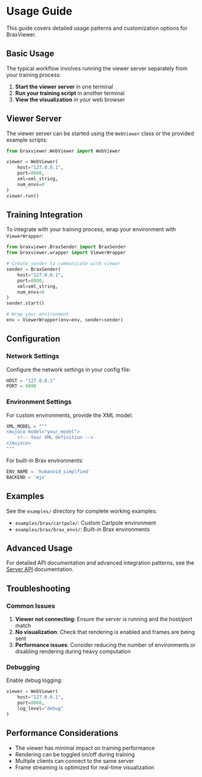 # Usage Guide

This guide covers detailed usage patterns and customization options for BraxViewer.

## Basic Usage

The typical workflow involves running the viewer server separately from your training process:

1. **Start the viewer server** in one terminal
2. **Run your training script** in another terminal
3. **View the visualization** in your web browser

## Viewer Server

The viewer server can be started using the `WebViewer` class or the provided example scripts:

```python
from braxviewer.WebViewer import WebViewer

viewer = WebViewer(
    host="127.0.0.1",
    port=8000,
    xml=xml_string,
    num_envs=8
)
viewer.run()
```

## Training Integration

To integrate with your training process, wrap your environment with `ViewerWrapper`:

```python
from braxviewer.BraxSender import BraxSender
from braxviewer.wrapper import ViewerWrapper

# Create sender to communicate with viewer
sender = BraxSender(
    host="127.0.0.1",
    port=8000,
    xml=xml_string,
    num_envs=8
)
sender.start()

# Wrap your environment
env = ViewerWrapper(env=env, sender=sender)
```

## Configuration

### Network Settings

Configure the network settings in your config file:

```python
HOST = "127.0.0.1"
PORT = 8000
```

### Environment Settings

For custom environments, provide the XML model:

```python
XML_MODEL = """
<mujoco model="your_model">
    <!-- Your XML definition -->
</mujoco>
"""
```

For built-in Brax environments:

```python
ENV_NAME = 'humanoid_simplfied'
BACKEND = 'mjx'
```

## Examples

See the `examples/` directory for complete working examples:

- `examples/brax/cartpole/`: Custom Cartpole environment
- `examples/brax/brax_envs/`: Built-in Brax environments

## Advanced Usage

For detailed API documentation and advanced integration patterns, see the [Server API](server-api) documentation.

## Troubleshooting

### Common Issues

1. **Viewer not connecting**: Ensure the server is running and the host/port match
2. **No visualization**: Check that rendering is enabled and frames are being sent
3. **Performance issues**: Consider reducing the number of environments or disabling rendering during heavy computation

### Debugging

Enable debug logging:

```python
viewer = WebViewer(
    host="127.0.0.1",
    port=8000,
    log_level="debug"
)
```

## Performance Considerations

- The viewer has minimal impact on training performance
- Rendering can be toggled on/off during training
- Multiple clients can connect to the same server
- Frame streaming is optimized for real-time visualization
